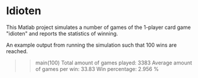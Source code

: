 # Idioten

This Matlab project simulates a number of games of the 1-player card game "idioten" and reports the statistics of winning.

An example output from running the simulation such that 100 wins are reached.
>> main(100)
Total amount of games played: 3383
Average amount of games per win: 33.83
Win percentage: 2.956 %